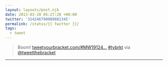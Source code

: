 ```yaml
---
layout: layouts/post.njk
date: 2013-03-20 05:27:28 +00:00
twitter: '314246790989881345'
permalink: /status/{{ twitter }}/
tags: 
  - tweet
---
```


> Boom! [tweetyourbracket.com/#MW19124…](http://tweetyourbracket.com/#MW191246310211232122W185463721532131S181241131028432433E1851363101515610161FFMWSMW) [#tybrkt](https://twitter.com/hashtag/tybrkt) via [@tweetthebracket](https://twitter.com/tweetthebracket) 

---
